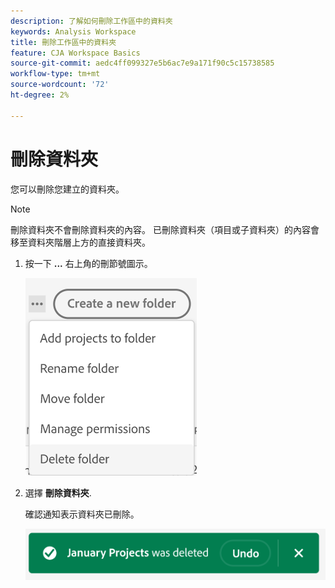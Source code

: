```yaml
---
description: 了解如何刪除工作區中的資料夾
keywords: Analysis Workspace
title: 刪除工作區中的資料夾
feature: CJA Workspace Basics
source-git-commit: aedc4ff099327e5b6ac7e9a171f90c5c15738585
workflow-type: tm+mt
source-wordcount: '72'
ht-degree: 2%

---
```



# 刪除資料夾

您可以刪除您建立的資料夾。

>[!NOTE]
>
>刪除資料夾不會刪除資料夾的內容。 已刪除資料夾（項目或子資料夾）的內容會移至資料夾階層上方的直接資料夾。

1. 按一下 **...** 右上角的刪節號圖示。

   ![](/help/analysis-workspace/build-workspace-project/assets/select-delete-folder.png)

1. 選擇 **刪除資料夾**.

   確認通知表示資料夾已刪除。

   ![](/help/analysis-workspace/build-workspace-project/assets/deleted-folder.png)

